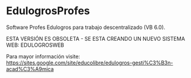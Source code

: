 # EdulogrosProfes
Software Profes Edulogros para trabajo descentralizado (VB 6.0).

ESTA VERSIÓN ES OBSOLETA - SE ESTA CREANDO UN NUEVO SISTEMA WEB: EDULOGROSWEB

Para mayor información visite: https://sites.google.com/site/educolibre/edulogros-gesti%C3%B3n-acad%C3%A9mica

